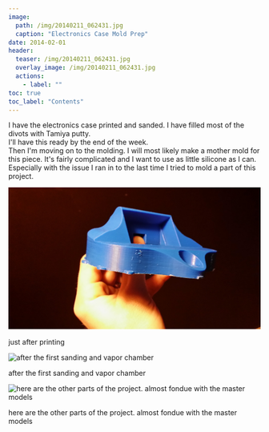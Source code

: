 ```yaml
---
image:
  path: /img/20140211_062431.jpg
  caption: "Electronics Case Mold Prep"
date: 2014-02-01
header:
  teaser: /img/20140211_062431.jpg
  overlay_image: /img/20140211_062431.jpg
  actions:
    - label: ""
toc: true
toc_label: "Contents"
---
```

I have the electronics case printed and sanded. I have filled most of the
divots with Tamiya putty.  
I'll have this ready by the end of the week.  
Then I'm moving on to the molding. I will most likely make a mother mold for
this piece. It's fairly complicated and I want to use as little silicone as I
can. Especially with the issue I ran in to the last time I tried to mold a
part of this project.

![just after printing](/img/20140211_062431.jpg)

just after printing

![after the first sanding and vapor
chamber](/img/20140215_074823.jpg)

after the first sanding and vapor chamber

![here are the other parts of the project. almost fondue with the master
models](/img/20140216_132556.jpg)

here are the other parts of the project. almost fondue with the master models


